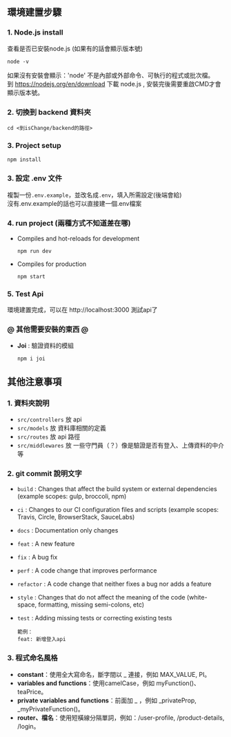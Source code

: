 ## 環境建置步驟
### 1. Node.js install
查看是否已安裝node.js (如果有的話會顯示版本號)  
```
node -v
```
如果沒有安裝會顯示：'node' 不是內部或外部命令、可執行的程式或批次檔。  
到 https://nodejs.org/en/download 下載 node.js , 安裝完後需要重啟CMD才會顯示版本號。

### 2. 切換到 backend 資料夾
```
cd <到isChange/backend的路徑>
```

### 3. Project setup
```
npm install
```

### 3. 設定 .env 文件
複製一份`.env.example`，並改名成`.env`，填入所需設定(後端會給)  
沒有.env.example的話也可以直接建一個.env檔案

### 4. run project (兩種方式不知道差在哪) 
- Compiles and hot-reloads for development
    ```
    npm run dev
    ```
- Compiles for production
    ```
    npm start
    ```
### 5. Test Api
環境建置完成，可以在 http://localhost:3000 測試api了

### @ 其他需要安裝的東西 @
* **Joi** : 驗證資料的模組


    ```
    npm i joi
    ```

## 其他注意事項
### 1. 資料夾說明
* `src/controllers` 放 api
* `src/models` 放 資料庫相關的定義
* `src/routes` 放 api 路徑
* `src/middlewares` 放 一些守門員（？）像是驗證是否有登入、上傳資料的中介等
### 2. git commit 說明文字
* `build` : Changes that affect the build system or external dependencies (example scopes: gulp, broccoli, npm)
* `ci` : Changes to our CI configuration files and scripts (example scopes: Travis, Circle, BrowserStack, SauceLabs)
* `docs` : Documentation only changes
* `feat` : A new feature
* `fix` : A bug fix
* `perf` : A code change that improves performance
* `refactor` : A code change that neither fixes a bug nor adds a feature
* `style` : Changes that do not affect the meaning of the code (white-space, formatting, missing semi-colons, etc)
* `test` : Adding missing tests or correcting existing tests

    ```
    範例：
    feat: 新增登入api
    ```
### 3. 程式命名風格
* **constant**：使用全大寫命名，斷字間以 _ 連接，例如 MAX_VALUE, PI。
* **variables and functions**：使用camelCase，例如 myFunction()、teaPrice。
* **private variables and functions**：前面加 _ ，例如 _privateProp, _myPrivateFunction()。
* **router、檔名**：使用短橫線分隔單詞，例如：/user-profile, /product-details, /login。